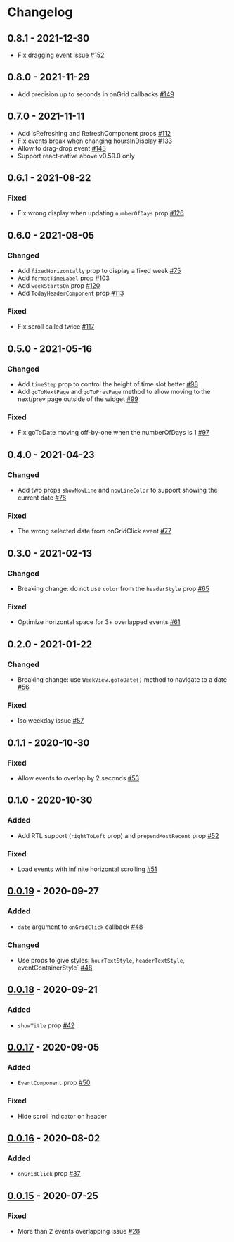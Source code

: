 # Changelog

## 0.8.1 - 2021-12-30
- Fix dragging event issue [#152](https://github.com/hoangnm/react-native-week-view/pull/152)
## 0.8.0 - 2021-11-29
- Add precision up to seconds in onGrid callbacks [#149](https://github.com/hoangnm/react-native-week-view/pull/149)

## 0.7.0 - 2021-11-11
- Add isRefreshing and RefreshComponent props [#112](https://github.com/hoangnm/react-native-week-view/pull/112)
- Fix events break when changing hoursInDisplay [#133](https://github.com/hoangnm/react-native-week-view/pull/133)
- Allow to drag-drop event [#143](https://github.com/hoangnm/react-native-week-view/pull/143) 
- Support react-native above v0.59.0 only
## 0.6.1 - 2021-08-22

### Fixed
- Fix wrong display when updating `numberOfDays` prop [#126](https://github.com/hoangnm/react-native-week-view/pull/126)

## 0.6.0 - 2021-08-05

### Changed
- Add `fixedHorizontally` prop to display a fixed week [#75](https://github.com/hoangnm/react-native-week-view/pull/75)
- Add `formatTimeLabel` prop [#103](https://github.com/hoangnm/react-native-week-view/pull/103)
- Add `weekStartsOn` prop [#120](https://github.com/hoangnm/react-native-week-view/pull/120)
- Add `TodayHeaderComponent` prop [#113](https://github.com/hoangnm/react-native-week-view/pull/113)

### Fixed
- Fix scroll called twice [#117](https://github.com/hoangnm/react-native-week-view/pull/117)

## 0.5.0 - 2021-05-16

### Changed

- Add `timeStep` prop to control the height of time slot better [#98](https://github.com/hoangnm/react-native-week-view/pull/98)
- Add `goToNextPage` and `goToPrevPage` method to allow moving to the next/prev page outside of the widget [#99](https://github.com/hoangnm/react-native-week-view/pull/99)

### Fixed

- Fix goToDate moving off-by-one when the numberOfDays is 1 [#97](https://github.com/hoangnm/react-native-week-view/pull/97)

## 0.4.0 - 2021-04-23

### Changed

- Add two props `showNowLine` and `nowLineColor` to support showing the current date [#78](https://github.com/hoangnm/react-native-week-view/pull/78)

### Fixed

- The wrong selected date from onGridClick event [#77](https://github.com/hoangnm/react-native-week-view/pull/77)

## 0.3.0 - 2021-02-13

### Changed

- Breaking change: do not use `color` from the `headerStyle` prop [#65](https://github.com/hoangnm/react-native-week-view/pull/65)

### Fixed

- Optimize horizontal space for 3+ overlapped events [#61](https://github.com/hoangnm/react-native-week-view/pull/61)

## 0.2.0 - 2021-01-22

### Changed

- Breaking change: use `WeekView.goToDate()` method to navigate to a date [#56](https://github.com/hoangnm/react-native-week-view/pull/56)

### Fixed

- Iso weekday issue [#57](https://github.com/hoangnm/react-native-week-view/pull/57)

## 0.1.1 - 2020-10-30

### Fixed

- Allow events to overlap by 2 seconds [#53](https://github.com/hoangnm/react-native-week-view/pull/53)

## 0.1.0 - 2020-10-30

### Added

- Add RTL support (`rightToLeft` prop) and `prependMostRecent` prop [#52](https://github.com/hoangnm/react-native-week-view/pull/52)

### Fixed

- Load events with infinite horizontal scrolling [#51](https://github.com/hoangnm/react-native-week-view/pull/51)

## [0.0.19] - 2020-09-27

### Added

- `date` argument to `onGridClick` callback [#48](https://github.com/hoangnm/react-native-week-view/pull/48)

### Changed

- Use props to give styles: `hourTextStyle`, `headerTextStyle`, eventContainerStyle` [#48](https://github.com/hoangnm/react-native-week-view/pull/48)

## [0.0.18] - 2020-09-21

### Added

- `showTitle` prop [#42](https://github.com/hoangnm/react-native-week-view/pull/42)

## [0.0.17] - 2020-09-05

### Added

- `EventComponent` prop [#50](https://github.com/hoangnm/react-native-week-view/pull/50)

### Fixed

- Hide scroll indicator on header

## [0.0.16] - 2020-08-02

### Added

- `onGridClick` prop [#37](https://github.com/hoangnm/react-native-week-view/pull/37)

## [0.0.15] - 2020-07-25

### Fixed

- More than 2 events overlapping issue [#28](https://github.com/hoangnm/react-native-week-view/pull/28)

[0.0.19]: https://github.com/hoangnm/react-native-week-view/releases/tag/v0.0.19
[0.0.18]: https://github.com/hoangnm/react-native-week-view/releases/tag/v0.0.18
[0.0.17]: https://github.com/hoangnm/react-native-week-view/releases/tag/v0.0.17
[0.0.16]: https://github.com/hoangnm/react-native-week-view/releases/tag/v0.0.16
[0.0.15]: https://github.com/hoangnm/react-native-week-view/releases/tag/v0.0.15
